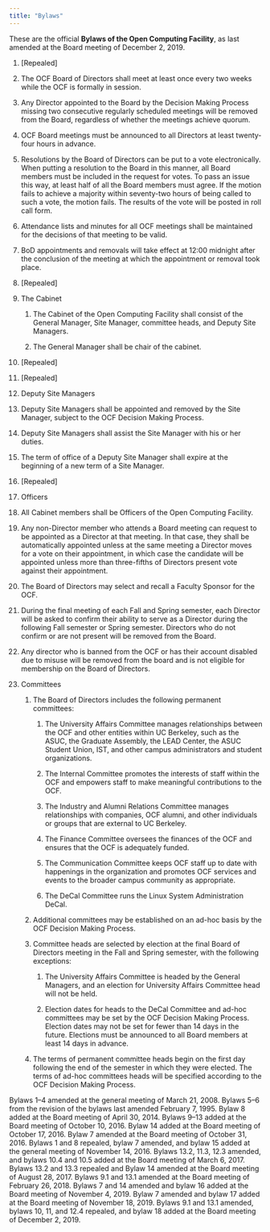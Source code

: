```yaml
---
title: "Bylaws"
---
```


These are the official **Bylaws of the Open Computing Facility**, as last
amended at the Board meeting of December 2, 2019.

1. [Repealed]

2. The OCF Board of Directors shall meet at least once every two weeks while
   the OCF is formally in session.

3. Any Director appointed to the Board by the Decision Making Process missing
   two consecutive regularly scheduled meetings will be removed from the Board,
   regardless of whether the meetings achieve quorum.

4. OCF Board meetings must be announced to all Directors at least twenty-four
   hours in advance.

5. Resolutions by the Board of Directors can be put to a vote electronically.
   When putting a resolution to the Board in this manner, all Board members
   must be included in the request for votes. To pass an issue this way, at
   least half of all the Board members must agree. If the motion fails to
   achieve a majority within seventy-two hours of being called to such a vote,
   the motion fails. The results of the vote will be posted in roll call form.

6. Attendance lists and minutes for all OCF meetings shall be maintained for
   the decisions of that meeting to be valid.

7. BoD appointments and removals will take effect at 12:00 midnight after the
   conclusion of the meeting at which the appointment or removal took place.

8. [Repealed]

9. The Cabinet

   1. The Cabinet of the Open Computing Facility shall consist of the General
      Manager, Site Manager, committee heads, and Deputy Site Managers.

   2. The General Manager shall be chair of the cabinet.

10. [Repealed]

11. [Repealed]

12. Deputy Site Managers

13. Deputy Site Managers shall be appointed and removed by the Site Manager,
    subject to the OCF Decision Making Process.

14. Deputy Site Managers shall assist the Site Manager with his or her
    duties.

15. The term of office of a Deputy Site Manager shall expire at the beginning
    of a new term of a Site Manager.

16. [Repealed]

17. Officers

18. All Cabinet members shall be Officers of the Open Computing Facility.

19. Any non-Director member who attends a Board meeting can request to be
    appointed as a Director at that meeting. In that case, they shall be
    automatically appointed unless at the same meeting a Director moves for a
    vote on their appointment, in which case the candidate will be appointed
    unless more than three-fifths of Directors present vote against their
    appointment.

20. The Board of Directors may select and recall a Faculty Sponsor for the OCF.

21. During the final meeting of each Fall and Spring semester, each Director
    will be asked to confirm their ability to serve as a Director during the
    following Fall semester or Spring semester. Directors who do not confirm or
    are not present will be removed from the Board.

22. Any director who is banned from the OCF or has their account disabled due
    to misuse will be removed from the board and is not eligible for
    membership on the Board of Directors.

23. Committees

    1. The Board of Directors includes the following permanent committees:

       1. The University Affairs Committee manages relationships between the
          OCF and other entities within UC Berkeley, such as the ASUC, the
          Graduate Assembly, the LEAD Center, the ASUC Student Union, IST, and
          other campus administrators and student organizations.

       2. The Internal Committee promotes the interests of staff within the
          OCF and empowers staff to make meaningful contributions to the OCF.

       3. The Industry and Alumni Relations Committee manages relationships
          with companies, OCF alumni, and other individuals or groups that are
          external to UC Berkeley.

       4. The Finance Committee oversees the finances of the OCF and ensures
          that the OCF is adequately funded.

       5. The Communication Committee keeps OCF staff up to date with
          happenings in the organization and promotes OCF services and events
          to the broader campus community as appropriate.

       6. The DeCal Committee runs the Linux System Administration DeCal.

    2. Additional committees may be established on an ad-hoc basis by the OCF
       Decision Making Process.

    3. Committee heads are selected by election at the final Board of
       Directors meeting in the Fall and Spring semester, with the following
       exceptions:

       1. The University Affairs Committee is headed by the General Managers,
          and an election for University Affairs Committee head will not be held.

       2. Election dates for heads to the DeCal Committee and ad-hoc
          committees may be set by the OCF Decision Making Process. Election
          dates may not be set for fewer than 14 days in the future. Elections
          must be announced to all Board members at least 14 days in advance.

    4. The terms of permanent committee heads begin on the first day following
       the end of the semester in which they were elected. The terms of ad-hoc
       committees heads will be specified according to the OCF Decision Making
       Process.

Bylaws 1–4 amended at the general meeting of March 21, 2008. Bylaws 5–6 from
the revision of the bylaws last amended February 7, 1995. Bylaw 8 added at the
Board meeting of April 30, 2014. Bylaws 9–13 added at the Board meeting of
October 10, 2016. Bylaw 14 added at the Board meeting of October 17, 2016.
Bylaw 7 amended at the Board meeting of October 31, 2016. Bylaws 1 and 8
repealed, bylaw 7 amended, and bylaw 15 added at the general meeting of
November 14, 2016. Bylaws 13.2, 11.3, 12.3 amended, and bylaws 10.4 and 10.5
added at the Board meeting of March 6, 2017. Bylaws 13.2 and 13.3 repealed and
Bylaw 14 amended at the Board meeting of August 28, 2017. Bylaws 9.1 and 13.1
amended at the Board meeting of February 26, 2018. Bylaws 7 and 14 amended and
bylaw 16 added at the Board meeting of November 4, 2019. Bylaw 7 amended and
bylaw 17 added at the Board meeting of November 18, 2019. Bylaws 9.1 and 13.1
amended, bylaws 10, 11, and 12.4 repealed, and bylaw 18 added at the Board
meeting of December 2, 2019.
